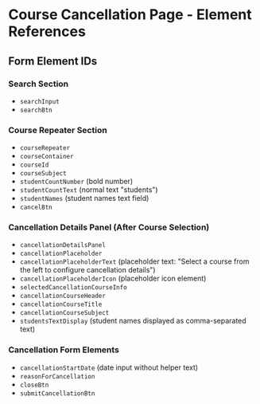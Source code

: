 # Course Cancellation Page - Element References

## Form Element IDs

### Search Section
- `searchInput`
- `searchBtn`

### Course Repeater Section
- `courseRepeater`
- `courseContainer`
- `courseId`
- `courseSubject`
- `studentCountNumber` (bold number)
- `studentCountText` (normal text "students")
- `studentNames` (student names text field)
- `cancelBtn`

### Cancellation Details Panel (After Course Selection)
- `cancellationDetailsPanel`
- `cancellationPlaceholder`
- `cancellationPlaceholderText` (placeholder text: "Select a course from the left to configure cancellation details")
- `cancellationPlaceholderIcon` (placeholder icon element)
- `selectedCancellationCourseInfo`
- `cancellationCourseHeader`
- `cancellationCourseTitle`
- `cancellationCourseSubject`
- `studentsTextDisplay` (student names displayed as comma-separated text)

### Cancellation Form Elements
- `cancellationStartDate` (date input without helper text)
- `reasonForCancellation`
- `closeBtn`
- `submitCancellationBtn`